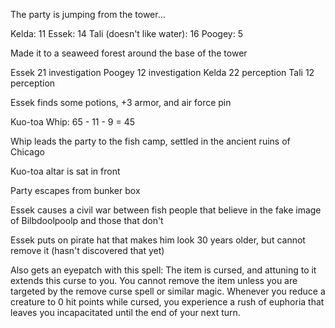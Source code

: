 The party is jumping from the tower...

Kelda: 11
Essek: 14
Tali (doesn't like water): 16
Poogey: 5

Made it to a seaweed forest around the base of the tower

Essek 21 investigation
Poogey 12 investigation
Kelda 22 perception
Tali 12 perception

Essek finds some potions, +3 armor, and air force pin

Kuo-toa Whip: 65 - 11 - 9 = 45

Whip leads the party to the fish camp, settled in the ancient ruins of Chicago

Kuo-toa altar is sat in front

Party escapes from bunker box

Essek causes a civil war between fish people that believe in the fake image of Bilbdoolpoolp and those that don't

Essek puts on pirate hat that makes him look 30 years older, but cannot remove it (hasn't discovered that yet)

Also gets an eyepatch with this spell:
The item is cursed, and attuning to it extends this curse to you. You cannot remove the item unless you are targeted by the remove curse spell or similar magic. Whenever you reduce a creature to 0 hit points while cursed, you experience a rush of euphoria that leaves you incapacitated until the end of your next turn.

